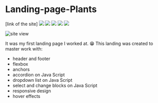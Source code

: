# Landing-page-Plants
[link of the site]
![](https://img.shields.io/badge/-HTML-499A18)
![](https://img.shields.io/badge/-CSS-499A18)
![](https://img.shields.io/badge/-Java-Script-499A18)
![](https://img.shields.io/badge/-SVG-499A18)
![](https://img.shields.io/badge/-Responsive-design-499A18)

![site view](/site-view.gif)

It was my first landing page I worked at. :grin:
This landing was created to master work with:
- header and footer
- flexbox
- anchors
- accordion on Java Script
- dropdown list on Java Script
- select and change blocks on Java Script
- responsive design
- hover effects
